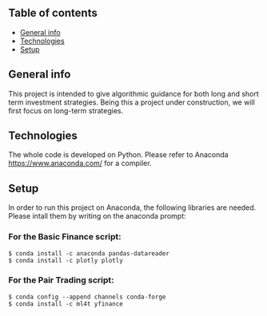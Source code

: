 ## Table of contents
* [General info](#general-info)
* [Technologies](#technologies)
* [Setup](#setup)

## General info
This project is intended to give algorithmic guidance for both long and short term investment strategies. 
Being this a project under construction, we will first focus on long-term strategies.
	
## Technologies
The whole code is developed on Python. Please refer to Anaconda https://www.anaconda.com/ for a compiler.
	
## Setup
In order to run this project on Anaconda, the following libraries are needed. Please intall them by writing on the anaconda prompt:
### For the Basic Finance script:
```
$ conda install -c anaconda pandas-datareader
$ conda install -c plotly plotly 
```
### For the Pair Trading script:
```
$ conda config --append channels conda-forge
$ conda install -c ml4t yfinance
```
